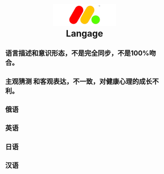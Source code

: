  <h1  align="center"> 
  <br>
  <a href="https://github.com/shuzijianzao/Spiral3D/blob/master/Picture/SHUZIJIANZAO"><img src="https://github.com/shuzijianzao/Spiral3D/blob/master/Picture/SHUZIJIANZAO.png" alt="SHUZIJIANZAO" width="200"></a>
  <br>
   Langage
  <br>
</h1>

## 语言描述和意识形态，不是完全同步，不是100%吻合。
## 主观猜测 和客观表达，不一致，对健康心理的成长不利。

## 俄语

## 英语

## 日语

## 汉语